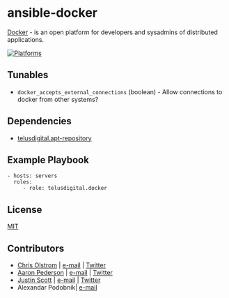 # ansible-docker

[Docker](https://www.docker.com/) - is an open platform for developers and sysadmins of distributed applications.

[![Platforms](http://img.shields.io/badge/platforms-ubuntu-lightgrey.svg?style=flat)](#)

Tunables
--------
* `docker_accepts_external_connections` (boolean) - Allow connections to docker from other systems?

Dependencies
------------
* [telusdigital.apt-repository](https://github.com/telusdigital/ansible-apt-repository/)

Example Playbook
----------------
    - hosts: servers
      roles:
         - role: telusdigital.docker

License
-------
[MIT](https://tldrlegal.com/license/mit-license)

Contributors
------------
* [Chris Olstrom](https://colstrom.github.io/) | [e-mail](mailto:chris@olstrom.com) | [Twitter](https://twitter.com/ChrisOlstrom)
* [Aaron Pederson](https://aaronpederson.github.io) | [e-mail](mailto:aaronpederson@gmail.com) | [Twitter](https://twitter.com/GunFuSamurai)
* [Justin Scott](https://jvscott.net) | [e-mail](mailto:jvscott@gmail.com) | [Twitter](https://twitter.com/AKindlyOrc)
* Alexandar Podobnik| [e-mail](mailto:alexandar.podobnik@gmail.com)

